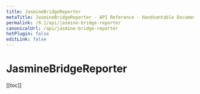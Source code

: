 ```yaml
---
title: JasmineBridgeReporter
metaTitle: JasmineBridgeReporter - API Reference - Handsontable Documentation
permalink: /9.1/api/jasmine-bridge-reporter
canonicalUrl: /api/jasmine-bridge-reporter
hotPlugin: false
editLink: false
---
```


# JasmineBridgeReporter

[[toc]]

